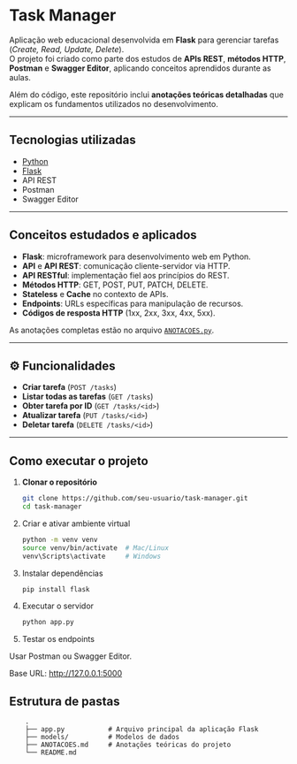 # Task Manager

Aplicação web educacional desenvolvida em **Flask** para gerenciar tarefas (*Create, Read, Update, Delete*).  
O projeto foi criado como parte dos estudos de **APIs REST**, **métodos HTTP**, **Postman** e **Swagger Editor**, aplicando conceitos aprendidos durante as aulas.  

Além do código, este repositório inclui **anotações teóricas detalhadas** que explicam os fundamentos utilizados no desenvolvimento.

---

##  Tecnologias utilizadas
- [Python](https://www.python.org/)
- [Flask](https://flask.palletsprojects.com/)
- API REST
- Postman
- Swagger Editor

---

##  Conceitos estudados e aplicados
- **Flask**: microframework para desenvolvimento web em Python.
- **API** e **API REST**: comunicação cliente-servidor via HTTP.
- **API RESTful**: implementação fiel aos princípios do REST.
- **Métodos HTTP**: GET, POST, PUT, PATCH, DELETE.
- **Stateless** e **Cache** no contexto de APIs.
- **Endpoints**: URLs específicas para manipulação de recursos.
- **Códigos de resposta HTTP** (1xx, 2xx, 3xx, 4xx, 5xx).

As anotações completas estão no arquivo [`ANOTACOES.py`](./ANOTACOES.py).

---

## ⚙️ Funcionalidades
- **Criar tarefa** (`POST /tasks`)
- **Listar todas as tarefas** (`GET /tasks`)
- **Obter tarefa por ID** (`GET /tasks/<id>`)
- **Atualizar tarefa** (`PUT /tasks/<id>`)
- **Deletar tarefa** (`DELETE /tasks/<id>`)

---

##  Como executar o projeto

1. **Clonar o repositório**
   ```bash
   git clone https://github.com/seu-usuario/task-manager.git
   cd task-manager
    ```
2. Criar e ativar ambiente virtual

    ```bash
    python -m venv venv
    source venv/bin/activate  # Mac/Linux
    venv\Scripts\activate     # Windows
    ```
3. Instalar dependências

    ```bash
    pip install flask
    ```
4. Executar o servidor
    ```bash
    python app.py
    ```

5. Testar os endpoints

Usar Postman ou Swagger Editor.

Base URL: http://127.0.0.1:5000

## Estrutura de pastas
        .
        ├── app.py           # Arquivo principal da aplicação Flask
        ├── models/          # Modelos de dados
        ├── ANOTACOES.md     # Anotações teóricas do projeto
        └── README.md


